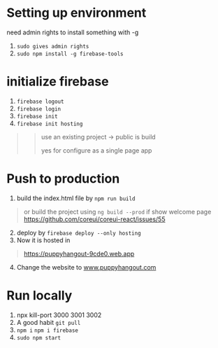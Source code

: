 # Setting up environment
need admin rights to install something with -g
1. `sudo gives admin rights`
2. `sudo npm install -g firebase-tools`
>
# initialize firebase
1. `firebase logout`
2. `firebase login`
3. `firebase init`
4. `firebase init hosting`
>> use an existing project -> public is build
>>
>> yes for configure as a single page app


# Push to production
1. build the index.html file by
`npm run build`
> or build the project using `ng build --prod` if show welcome page
> https://github.com/coreui/coreui-react/issues/55
2. deploy by
`firebase deploy --only hosting`
3. Now it is hosted in 
> https://puppyhangout-9cde0.web.app
4. Change the website to www.puppyhangout.com






# Run locally
1. npx kill-port 3000 3001 3002
2. A good habit `git pull`
3. `npm i` `npm i firebase`
4. `sudo npm start`
 
 



